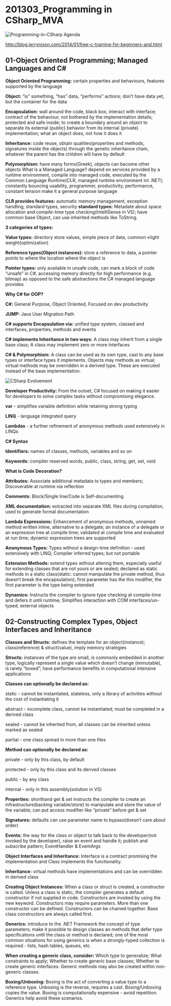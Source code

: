 # 201303_Programming in CSharp_MVA

![Programming-in-CSharp Agenda](https://github.com/MilkyW/UnityFEIntern/blob/master/Pictures/Programming-in-CSharp%20Agenda.png?raw=true)

http://blog.jerrynixon.com/2014/01/free-c-training-for-beginners-and.html

## 01-Object Oriented Programming; Managed Languages and C#
**Object Oriented Programming:** certain properties and behaviours, features supported by the language

**Object:** “is” something, “has” data, “performs” actions; don’t have data yet, but the container for the data

**Encapsulation:** wall around the code, black box, interact with interface; contract of the behaviour, not bothered by the implementation details; protected and safe inside; to create a boundary around an object to separate its external (public) behavior from its internal (private) implementation; what an object does, not how it does it

**Inheritance:** code reuse, obtain qualities(properties and methods, signatures inside the objects) through the genetic inheritance chain, whatever the parent has the children will have by default

**Polymorphism:** have many forms(Greek), objects can become other objects
What is a Managed Language? depend on services provided by a runtime environment, compile into managed code, executed by the Common Language Runtime(CLR, managed runtime environment int .NET); constantly bouncing usability, programmer, productivity, performance, constant tension make it a general purpose language 

**CLR provides features:** automatic memory management, exception handling, standard types, security
**standard types:** Metadate about space allocation and compile-time type checking(IntelliSense in VS); have common base Object, can use inherited methods like ToString.

**3 categories of types:**

**Value types:** directory store values, simple piece of data,  common->light weight(optimization)

**Reference types(Object instances):** store a reference to data, a pointer points to where the location where the object is

**Pointer types:** only available in unsafe code, can mark a block of code “unsafe” in C#, accessing memory directly for high performance (e.g. bitmap) as opposed to the safe abstractions the C# managed language provides

**Why C# for OOP?**

**C#:** General Purpose, Object Oriented, Focused on dev productivity

**JUMP:** Java User Migration Path

**C# supports Encapsulation via:** unified type system, classed and interfaces, properties, methods and events

**C# implements Inheritance in two ways:** A class may inherit from a single base class; A class may implement zero or more Interfaces

**C# & Polymorphism:** A class can be used as its own type, cast to any base types or interface types it implements. Objects may methods as virtual; virtual methods may be overridden in a derived type. These are executed instead of the base implementation.

![CSharp Evolvement](https://github.com/MilkyW/UnityFEIntern/blob/master/Pictures/CSharp%20Evolvement.png?raw=true)

**Developer Productivity:** From the outset, C# focused on making it easier for developers to solve complex tasks without compromising elegance.

**var** - simplifies variable definition while retaining strong typing

**LINQ** - language integrated query

**Lambdas** - a further refinement of anonymous methods used extensively in LINQs

**C# Syntax**

**Identifiers:** names of classes, methods, variables and so on

**Keywords:** compiler reserved words, public, class, string, get, set, void

**What is Code Decoration?**

**Attributes:** Associate additional metadata to types and members; Discoverable at runtime via reflection

**Comments:** Block/Single line/Code is Self-documenting

**XML documentation:** extracted into separate XML files during compilation, used to generate formal documentation

**Lambda Expressions:** Enhancement of anonymous methods, unnamed method written inline, alternative to a delegate; an instance of a delegate or an expression tree at compile time; validated at compile time and evaluated at run time; dynamic expression trees are supported

**Anonymous Types:** Types without a design-time definition - used extensively with LINQ; Compiler inferred types; but not portable

**Extension Methods:** extend types without altering them, especially useful for extending classes that are not yours or are sealed; declared as static methods in a static class(static: cannot manipulate the private method, thus doesn’t break the encapsulation); first parameter has the this modifier, the first parameter is the type being extended

**Dynamics:** Instructs the compiler to ignore type checking at compile-time and defers it until runtime; Simplifies interaction with COM interfaces/un-typed, external objects

## 02-Constructing Complex Types, Object Interfaces and Inheritance

**Classes and Structs:** defines the template for an object(instance); class(reference) & struct(value), imply memory strategies

**Structs:** instances of the type are small, is commonly embedded in another type,  logically represent a single value which doesn’t change (immutable), is rarely “boxed”; have performance benefits in computational intensive applications

**Classes can optionally be declared as:**

static - cannot be instantiated, stateless, only a library of activities without the cost of instantiating it

abstract - incomplete class, cannot be instantiated; must be completed in a derived class

sealed - cannot be inherited from, all classes can be inherited unless marked as sealed

partial - one class spread in more than one files

**Method can optionally be declared as:**

private - only by this class, by default

protected - only by this class and its derived classes

public - by any class

internal - only in this assembly(solution in VS)

**Properties:** shorthand get & set instructs the compiler to create an infrastructure(backing variable/store) to manipulate and store the value of the variable; can put access modifier like “private” before get & set

**Signatures:** defaults can use parameter name to bypass(doesn’t care about order)

**Events:** the way for the class or object to talk back to the developer(not invoked by the developer), raise an event and handle it; publish and subscribe pattern; EventHandler & EventArgs

**Object Interfaces and Inheritance:** Interface is a contract promising the implementation and Class implements the functionality.

**Inheritance:** virtual methods have implementations and can be overridden in derived class

**Creating Object Instances:** When a class or struct is created, a constructor is called. Unless a class is static, the compiler generates a default constructor if not supplied in code. Constructors are invoked by using the new keyword. Constructors may require parameters. More than one constructor can be defined. Constructors can be chained together. Base class constructors are always called first.

**Generics:** introduce to the .NET Framework the concept of type parameters; make it possible to design classes an methods that defer type specifications until the class or method is declared; one of the most common situations for using generics is when a strongly-typed collection is required - lists, hash tables, queues, etc.

**When creating a generic class, consider:** Which type to generalize; What constraints to apply; Whether to create generic base classes; Whether to create generic interfaces.
Generic methods may also be created within non-generic classes.

**Boxing/Unboxing:** Boxing is the act of converting a value type to a reference type. Unboxing is the reverse, requires a cast. Boxing/Unboxing copies the value. Boxing is computationally expensive - avoid repetition. Generics help avoid these scenarios.

